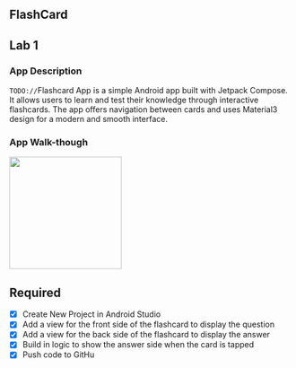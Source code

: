 ## FlashCard



## Lab 1

### App Description
`TODO://`Flashcard App is a simple Android app built with Jetpack Compose. It allows users to learn and test their knowledge through interactive flashcards. The app offers navigation between cards and uses Material3 design for a modern and smooth interface.

### App Walk-though

<img src="https://github.com/DeberthoCF/FlashcardApp/blob/master/Gif.gif.mp4" width=200><br>

## Required
- [x] Create New Project in Android Studio
- [x] Add a view for the front side of the flashcard to display the question
- [x] Add a view for the back side of the flashcard to display the answer
- [x] Build in logic to show the answer side when the card is tapped
- [x] Push code to GitHu
